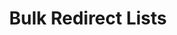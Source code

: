---
pcx_content_type: navigation
title: Bulk Redirect Lists
external_link: /rules/url-forwarding/bulk-redirects/concepts/#bulk-redirect-lists
aliases:
- /fundamentals/global-configurations/lists/link-bulk-redirect-lists/
weight: 4
_build:
  publishResources: false
  render: never
---